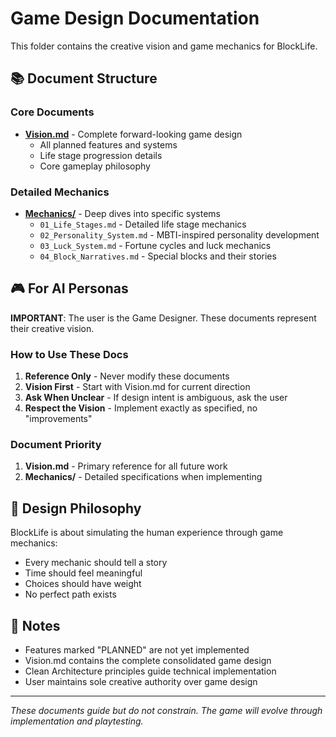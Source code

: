# Game Design Documentation

This folder contains the creative vision and game mechanics for BlockLife.

## 📚 Document Structure

### Core Documents
- **[Vision.md](Vision.md)** - Complete forward-looking game design
  - All planned features and systems
  - Life stage progression details
  - Core gameplay philosophy

### Detailed Mechanics
- **[Mechanics/](Mechanics/)** - Deep dives into specific systems
  - `01_Life_Stages.md` - Detailed life stage mechanics
  - `02_Personality_System.md` - MBTI-inspired personality development
  - `03_Luck_System.md` - Fortune cycles and luck mechanics
  - `04_Block_Narratives.md` - Special blocks and their stories


## 🎮 For AI Personas

**IMPORTANT**: The user is the Game Designer. These documents represent their creative vision.

### How to Use These Docs

1. **Reference Only** - Never modify these documents
2. **Vision First** - Start with Vision.md for current direction
3. **Ask When Unclear** - If design intent is ambiguous, ask the user
4. **Respect the Vision** - Implement exactly as specified, no "improvements"

### Document Priority

1. **Vision.md** - Primary reference for all future work
2. **Mechanics/** - Detailed specifications when implementing

## 🚀 Design Philosophy

BlockLife is about simulating the human experience through game mechanics:
- Every mechanic should tell a story
- Time should feel meaningful
- Choices should have weight
- No perfect path exists

## 📝 Notes

- Features marked "PLANNED" are not yet implemented
- Vision.md contains the complete consolidated game design
- Clean Architecture principles guide technical implementation
- User maintains sole creative authority over game design

---

*These documents guide but do not constrain. The game will evolve through implementation and playtesting.*